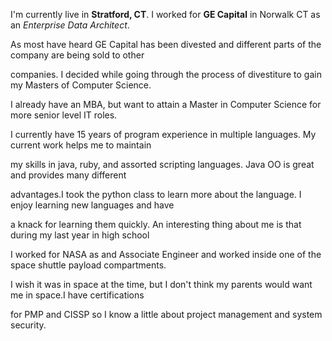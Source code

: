 
I'm currently live in **Stratford, CT**. I worked for **GE Capital** in Norwalk CT as an _Enterprise Data Architect_. 

As most have heard GE Capital has been divested and different parts of the company are being sold to other 

companies. I decided while going through the process of divestiture to gain my Masters of Computer Science. 

I already have an MBA, but want to attain a Master in Computer Science for more senior level IT roles. 

I currently have 15 years of program experience in multiple languages. My current work helps me to maintain 

my skills in java, ruby, and assorted scripting languages. Java OO is great and provides many different 

advantages.I took the python class to learn more about the language. I enjoy learning new languages and have 

a knack for learning them quickly.  An interesting thing about me is that during my last year in high school 

I worked for NASA as and Associate Engineer and worked inside one of the space shuttle payload compartments. 

I wish it was in space at the time, but I don't think my parents would want me in space.I have certifications 

for PMP and CISSP so I know a little about project management and system security.